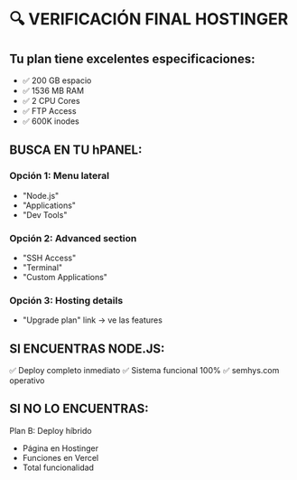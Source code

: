 # 🔍 VERIFICACIÓN FINAL HOSTINGER

## Tu plan tiene excelentes especificaciones:
- ✅ 200 GB espacio
- ✅ 1536 MB RAM  
- ✅ 2 CPU Cores
- ✅ FTP Access
- ✅ 600K inodes

## BUSCA EN TU hPANEL:

### Opción 1: Menu lateral
- "Node.js"
- "Applications" 
- "Dev Tools"

### Opción 2: Advanced section
- "SSH Access"
- "Terminal"
- "Custom Applications"

### Opción 3: Hosting details
- "Upgrade plan" link → ve las features

## SI ENCUENTRAS NODE.JS:
✅ Deploy completo inmediato
✅ Sistema funcional 100%
✅ semhys.com operativo

## SI NO LO ENCUENTRAS:
Plan B: Deploy híbrido
- Página en Hostinger
- Funciones en Vercel
- Total funcionalidad